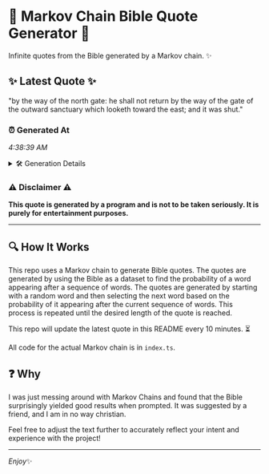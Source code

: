 # 📖 Markov Chain Bible Quote Generator 📖

Infinite quotes from the Bible generated by a Markov chain. ✨

## ✨ Latest Quote ✨
"by the way of the north gate: he shall not return by the way of the gate of the outward sanctuary which looketh toward the east; and it was shut."

### ⏰ Generated At
*4:38:39 AM*

<details>
    <summary>🛠️ Generation Details</summary>
    <p>
        <strong>🌱 Seed:</strong> by<br>
        <strong>🔄 Iterations:</strong> 29<br>
        <strong>📜 Context History:</strong><br>[ by ]: the<br>[ by, the ]: way<br>[ by, the, way ]: of<br>[ by, the, way, of ]: the<br>[ by, the, way, of, the ]: north<br>[ by, the, way, of, the, north ]: gate:<br>[ the, way, of, the, north, gate: ]: he<br>[ way, of, the, north, gate:, he ]: shall<br>[ of, the, north, gate:, he, shall ]: not<br>[ the, north, gate:, he, shall, not ]: return<br>[ north, gate:, he, shall, not, return ]: by<br>[ gate:, he, shall, not, return, by ]: the<br>[ he, shall, not, return, by, the ]: way<br>[ shall, not, return, by, the, way ]: of<br>[ not, return, by, the, way, of ]: the<br>[ return, by, the, way, of, the ]: gate<br>[ by, the, way, of, the, gate ]: of<br>[ the, way, of, the, gate, of ]: the<br>[ way, of, the, gate, of, the ]: outward<br>[ of, the, gate, of, the, outward ]: sanctuary<br>[ the, gate, of, the, outward, sanctuary ]: which<br>[ gate, of, the, outward, sanctuary, which ]: looketh<br>[ of, the, outward, sanctuary, which, looketh ]: toward<br>[ the, outward, sanctuary, which, looketh, toward ]: the<br>[ outward, sanctuary, which, looketh, toward, the ]: east;<br>[ sanctuary, which, looketh, toward, the, east; ]: and<br>[ which, looketh, toward, the, east;, and ]: it<br>[ looketh, toward, the, east;, and, it ]: was<br>[ toward, the, east;, and, it, was ]: shut.<br>
    </p>
</details>

### ⚠️ Disclaimer ⚠️
**This quote is generated by a program and is not to be taken seriously. It is purely for entertainment purposes.**

---

## 🔍 How It Works

This repo uses a Markov chain to generate Bible quotes. The quotes are generated by using the Bible as a dataset to find the probability of a word appearing after a sequence of words. The quotes are generated by starting with a random word and then selecting the next word based on the probability of it appearing after the current sequence of words. This process is repeated until the desired length of the quote is reached.

This repo will update the latest quote in this README every 10 minutes. ⏳

All code for the actual Markov chain is in `index.ts`.

## ❓ Why

I was just messing around with Markov Chains and found that the Bible surprisingly yielded good results when prompted. 
It was suggested by a friend, and I am in no way christian.

Feel free to adjust the text further to accurately reflect your intent and experience with the project!

---

*Enjoy*✨
